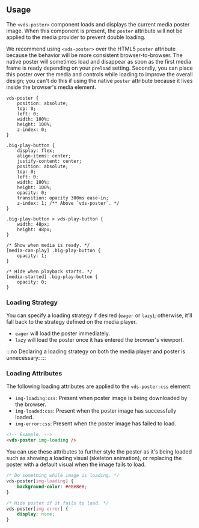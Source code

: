 ## Usage

The `<vds-poster>` component loads and displays the current media poster image. When
this component is present, the `poster` attribute will not be applied to the media provider to
prevent double loading.

We recommend using `<vds-poster>` over the HTML5 `poster` attribute because the behavior will
be more consistent browser-to-browser. The native poster will sometimes load and disappear as soon as the
first media frame is ready depending on your `preload` setting. Secondly, you can place this
poster over the media and controls while loading to improve the overall design; you can't do this
if using the native `poster` attribute because it lives inside the browser's media element.

<slot name="usage" />

```css:copy
vds-poster {
	position: absolute;
	top: 0;
	left: 0;
	width: 100%;
	height: 100%;
	z-index: 0;
}

.big-play-button {
	display: flex;
	align-items: center;
	justify-content: center;
	position: absolute;
	top: 0;
	left: 0;
	width: 100%;
	height: 100%;
	opacity: 0;
	transition: opacity 300ms ease-in;
	z-index: 1; /** Above `vds-poster`. */
}

.big-play-button > vds-play-button {
	width: 48px;
	height: 48px;
}

/* Show when media is ready. */
[media-can-play] .big-play-button {
	opacity: 1;
}

/* Hide when playback starts. */
[media-started] .big-play-button {
	opacity: 0;
}
```

### Loading Strategy

You can specify a loading strategy if desired (`eager` or `lazy`); otherwise, it'll fall back to
the strategy defined on the media player.

- `eager` will load the poster immediately.
- `lazy` will load the poster once it has entered the browser's viewport.

<slot name="loading-strategy" />

:::no
Declaring a loading strategy on both the media player and poster is unnecessary:
:::

<slot name="double-loading-strategy" />

### Loading Attributes

The following loading attributes are applied to the `vds-poster:css` element:

- `img-loading:css`: Present when poster image is being downloaded by the browser.
- `img-loaded:css`: Present when the poster image has successfully loaded.
- `img-error:css`: Present when the poster image has failed to load.

```html
<!-- Example. -->
<vds-poster img-loading />
```

You can use these attributes to further style the poster as it's being loaded such as
showing a loading visual (skeleton animation), or replacing the poster with a default visual
when the image fails to load.

```css
/* Do something while image is loading. */
vds-poster[img-loading] {
	background-color: #e8e8e8;
}

/* Hide poster if it fails to load. */
vds-poster[img-error] {
	display: none;
}
```
